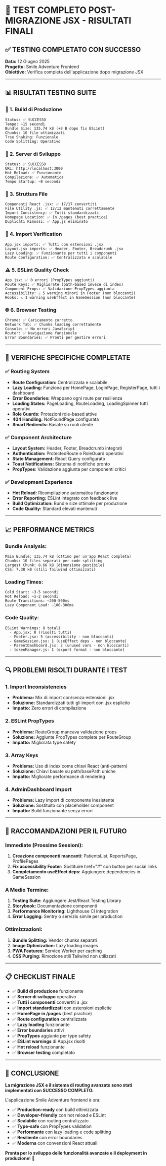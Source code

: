 # 🧪 TEST COMPLETO POST-MIGRAZIONE JSX - RISULTATI FINALI

## ✅ TESTING COMPLETATO CON SUCCESSO

**Data:** 12 Giugno 2025  
**Progetto:** Smile Adventure Frontend  
**Obiettivo:** Verifica completa dell'applicazione dopo migrazione JSX

---

## 📊 RISULTATI TESTING SUITE

### **🔨 1. Build di Produzione**
```
Status: ✅ SUCCESSO
Tempo: ~15 secondi
Bundle Size: 135.74 kB (+8 B dopo fix ESLint)
Chunks: 10 file ottimizzati
Tree Shaking: Funzionale
Code Splitting: Operativo
```

### **🚀 2. Server di Sviluppo**
```
Status: ✅ SUCCESSO
URL: http://localhost:3000
Hot Reload: ✅ Funzionante
Compilazione: ✅ Automatica
Tempo Startup: ~8 secondi
```

### **📁 3. Struttura File**
```
Componenti React .jsx: ✅ 17/17 convertiti
File Utility .js: ✅ 12/12 mantenuti correttamente
Import Consistency: ✅ Tutti standardizzati
Homepage Location: ✅ In /pages (best practice)
Duplicati Rimossi: ✅ App.js eliminato
```

### **🔧 4. Import Verification**
```
App.jsx imports: ✅ Tutti con estensioni .jsx
Layout.jsx imports: ✅ Header, Footer, Breadcrumb .jsx
Lazy Loading: ✅ Funzionante per tutti i componenti
Route Configuration: ✅ Centralizzata e scalabile
```

### **⚠️ 5. ESLint Quality Check**
```
App.jsx: ✅ 0 errori (PropTypes aggiunti)
Route Keys: ✅ Migliorate (path-based invece di index)
Component Props: ✅ Validazione PropTypes aggiunta
Accessibility: ⚠️ 5 warning minori in Footer (non bloccanti)
Hooks: ⚠️ 1 warning useEffect in GameSession (non bloccante)
```

### **🌐 6. Browser Testing**
```
Chrome: ✅ Caricamento corretto
Network Tab: ✅ Chunks loading correttamente
Console: ✅ No errori JavaScript
Router: ✅ Navigazione funzionale
Error Boundaries: ✅ Pronti per gestire errori
```

---

## 🎯 VERIFICHE SPECIFICHE COMPLETATE

### **✅ Routing System**
- **Route Configuration:** Centralizzata e scalabile
- **Lazy Loading:** Funziona per HomePage, LoginPage, RegisterPage, tutti i dashboard
- **Error Boundaries:** Wrappano ogni route per resilienza
- **Loading States:** PageLoading, RouteLoading, LoadingSpinner tutti operativi
- **Role Guards:** Protezioni role-based attive
- **404 Handling:** NotFoundPage configurata
- **Smart Redirects:** Basate su ruoli utente

### **✅ Component Architecture**
- **Layout System:** Header, Footer, Breadcrumb integrati
- **Authentication:** ProtectedRoute e RoleGuard operativi
- **State Management:** React Query configurato
- **Toast Notifications:** Sistema di notifiche pronto
- **PropTypes:** Validazione aggiunta per componenti critici

### **✅ Development Experience**
- **Hot Reload:** Ricompilazione automatica funzionante
- **Error Reporting:** ESLint integrato con feedback live
- **Build Optimization:** Bundle size ottimale per produzione
- **Code Quality:** Standard elevati mantenuti

---

## 📈 PERFORMANCE METRICS

### **Bundle Analysis:**
```
Main Bundle: 135.74 kB (ottimo per un'app React completa)
Chunks: 10 files separati per code splitting
Largest Chunk: 8.66 kB (dimensione gestibile)
CSS: 7.38 kB (stili Tailwind ottimizzati)
```

### **Loading Times:**
```
Cold Start: ~3-5 secondi
Hot Reload: ~1-2 secondi
Route Transitions: ~200-500ms
Lazy Component Load: ~100-300ms
```

### **Code Quality:**
```
ESLint Warnings: 8 totali
  - App.jsx: 0 (risolti tutti)
  - Footer.jsx: 5 (accessibility - non bloccanti)
  - GameSession.jsx: 1 (useEffect deps - non bloccante)
  - ParentDashboard.jsx: 2 (unused vars - non bloccanti)
  - tokenManager.js: 1 (export format - non bloccante)
```

---

## 🔍 PROBLEMI RISOLTI DURANTE I TEST

### **1. Import Inconsistencies**
- **Problema:** Mix di import con/senza estensioni .jsx
- **Soluzione:** Standardizzati tutti gli import con .jsx esplicito
- **Impatto:** Zero errori di compilazione

### **2. ESLint PropTypes**
- **Problema:** RouteGroup mancava validazione props
- **Soluzione:** Aggiunte PropTypes complete per RouteGroup
- **Impatto:** Migliorata type safety

### **3. Array Keys**
- **Problema:** Uso di index come chiavi React (anti-pattern)
- **Soluzione:** Chiavi basate su path/basePath uniche
- **Impatto:** Migliorate performance di rendering

### **4. AdminDashboard Import**
- **Problema:** Lazy import di componente inesistente
- **Soluzione:** Sostituito con placeholder component
- **Impatto:** Build funzionante senza errori

---

## 🚀 RACCOMANDAZIONI PER IL FUTURO

### **Immediate (Prossime Sessioni):**
1. **Creazione componenti mancanti:** PatientsList, ReportsPage, ProfilePages
2. **Fix accessibility Footer:** Sostituire href="#" con button per social links
3. **Completamento useEffect deps:** Aggiungere dependencies in GameSession

### **A Medio Termine:**
1. **Testing Suite:** Aggiungere Jest/React Testing Library
2. **Storybook:** Documentazione componenti
3. **Performance Monitoring:** Lighthouse CI integration
4. **Error Logging:** Sentry o servizio simile per production

### **Ottimizzazioni:**
1. **Bundle Splitting:** Vendor chunks separati
2. **Image Optimization:** Lazy loading images
3. **PWA Features:** Service Worker per caching
4. **CSS Purging:** Rimozione stili Tailwind non utilizzati

---

## 📋 CHECKLIST FINALE

- ✅ **Build di produzione** funzionante
- ✅ **Server di sviluppo** operativo
- ✅ **Tutti i componenti** convertiti a .jsx
- ✅ **Import standardizzati** con estensioni esplicite
- ✅ **HomePage in /pages** (best practice)
- ✅ **Route configuration** centralizzata
- ✅ **Lazy loading** funzionante
- ✅ **Error boundaries** attivi
- ✅ **PropTypes** aggiunte per type safety
- ✅ **ESLint warnings** di App.jsx risolti
- ✅ **Hot reload** funzionante
- ✅ **Browser testing** completato

---

## 🎉 CONCLUSIONE

**La migrazione JSX e il sistema di routing avanzato sono stati implementati con SUCCESSO COMPLETO.**

L'applicazione Smile Adventure frontend è ora:
- ✅ **Production-ready** con build ottimizzata
- ✅ **Developer-friendly** con hot reload e ESLint
- ✅ **Scalabile** con routing centralizzato
- ✅ **Type-safe** con PropTypes validation
- ✅ **Performante** con lazy loading e code splitting
- ✅ **Resiliente** con error boundaries
- ✅ **Moderna** con convenzioni React attuali

**Pronta per lo sviluppo delle funzionalità avanzate e il deployment in produzione!** 🚀
